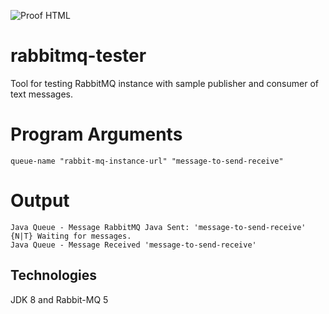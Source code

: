 ![Proof HTML](https://github.com/conorheffron/rabbitmq-tester/actions/workflows/proof-html.yml/badge.svg)

# rabbitmq-tester
Tool for testing RabbitMQ instance with sample publisher and consumer of text messages.

# Program Arguments
```
queue-name "rabbit-mq-instance-url" "message-to-send-receive"
```

# Output
```
Java Queue - Message RabbitMQ Java Sent: 'message-to-send-receive'
{N|T} Waiting for messages.
Java Queue - Message Received 'message-to-send-receive'
```

## Technologies 
JDK 8 and Rabbit-MQ 5
